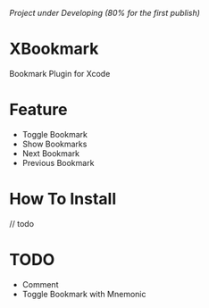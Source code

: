 *Project under Developing (80% for the first publish)*

# XBookmark
Bookmark Plugin for Xcode

# Feature
- Toggle Bookmark
- Show Bookmarks
- Next Bookmark
- Previous Bookmark

# How To Install
// todo


# TODO
- Comment
- Toggle Bookmark with Mnemonic

